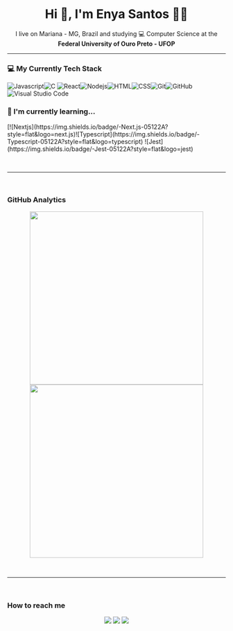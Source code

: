 
<h1 align='center'> Hi 👋, I'm Enya Santos  👩‍💻 </h1>

<p align='center'>
  I live on Mariana - MG, Brazil and studying 💻 Computer Science at the <b>Federal University of Ouro Preto - UFOP</b>
</p>
<hr>
<h3> 💻 My Currently Tech Stack </h3>
<p align="center>
<img src="https://img.shields.io/badge/-Python-05122A?style=flat&logo=python" alt="Python"/><img src="https://img.shields.io/badge/-JavaScript-05122A?style=flat&logo=javascript" alt="Javascript"/><img src="https://img.shields.io/badge/-C-05122A?style=flat&logo=C&logoColor=A8B9CC" alt="C"/>
<img src="https://img.shields.io/badge/-React-05122A?style=flat&logo=react" alt="React"/><img src="https://img.shields.io/badge/-Node.js-05122A?style=flat&logo=node.js" alt="Nodejs"/><img src="https://img.shields.io/badge/-HTML-05122A?style=flat&logo=HTML5" alt="HTML"/><img src="https://img.shields.io/badge/-CSS-05122A?style=flat&logo=CSS3&logoColor=1572B6" alt="CSS"/><img src="https://img.shields.io/badge/-Git-05122A?style=flat&logo=git" alt="Git"/><img src="https://img.shields.io/badge/-GitHub-05122A?style=flat&logo=github" alt="GitHub"/> <img src="https://img.shields.io/badge/-Visual%20Studio%20Code-05122A?style=flat&logo=visual-studio-code&logoColor=007ACC" alt="Visual Studio Code"/>
</p>
<h3>🌱 I'm currently learning...</h3>
[![Nextjs](https://img.shields.io/badge/-Next.js-05122A?style=flat&logo=next.js)![Typescript](https://img.shields.io/badge/-Typescript-05122A?style=flat&logo=typescript)&nbsp;![Jest](https://img.shields.io/badge/-Jest-05122A?style=flat&logo=jest)

<br><hr><br>
<h3>GitHub Analytics</h3>
<p align="center">   
<img width="400px" src="https://github-readme-stats-eight-theta.vercel.app/api/top-langs/?username=enyasantos&layout=compact&langs_count=8&theme=algolia"/>
</a><br>
<img width="400px" src="https://github-readme-stats-eight-theta.vercel.app/api?username=enyasantos&show_icons=true&theme=algolia&include_all_commits=true&count_private=true"/>
</p>
<br><hr><br>
<h3>How to reach me</h3>
<p align="center">
<a href="https://www.linkedin.com/in/enyasantos/"><img src="https://img.shields.io/badge/LINKEDIN-0077B5?style=flat&logo=Linkedin&logoColor=white"/></a> <a href="mailto:enyalgs@gmail.com"><img src="https://img.shields.io/badge/-EMAIL-D14836?style=flat&logo=Gmail&logoColor=white"/></a> <a href="https://www.instagram.com/__enyasantos/"><img src="https://img.shields.io/badge/-INSTAGRAM-E4405F?style=flat&logo=Instagram&logoColor=white"/></a>
</p><br><br>
